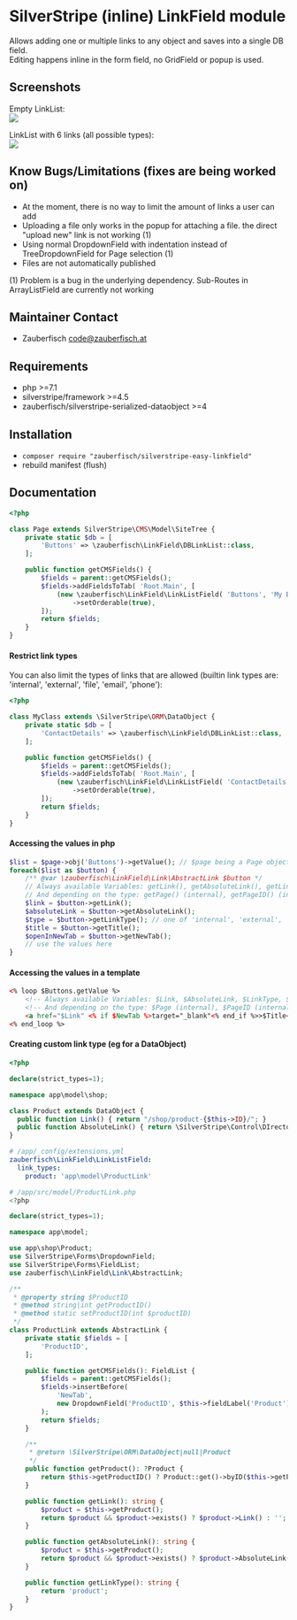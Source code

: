 # SilverStripe (inline) LinkField module

Allows adding one or multiple links to any object and saves into a single DB field.  
Editing happens inline in the form field, no GridField or popup is used.  

## Screenshots

Empty LinkList:  
![](https://paste.zauberfisch.com/i/600e0dc1c4323/linkfield-empty.png)

LinkList with 6 links (all possible types):  
![](https://paste.zauberfisch.com/i/600e0dc1c4323/linkfield-all.png)


## Know Bugs/Limitations (fixes are being worked on)

- At the moment, there is no way to limit the amount of links a user can add
- Uploading a file only works in the popup for attaching a file. the direct "upload new" link is not working (1)
- Using normal DropdownField with indentation instead of TreeDropdownField for Page selection (1)
- Files are not automatically published

(1) Problem is a bug in the underlying dependency. Sub-Routes in ArrayListField are currently not working

## Maintainer Contact

* Zauberfisch <code@zauberfisch.at>

## Requirements

* php >=7.1
* silverstripe/framework >=4.5
* zauberfisch/silverstripe-serialized-dataobject >=4

## Installation

* `composer require "zauberfisch/silverstripe-easy-linkfield"`
* rebuild manifest (flush)

## Documentation

```php
<?php

class Page extends SilverStripe\CMS\Model\SiteTree {
    private static $db = [
        'Buttons' => \zauberfisch\LinkField\DBLinkList::class,
    ];

    public function getCMSFields() {
        $fields = parent::getCMSFields();
        $fields->addFieldsToTab( 'Root.Main', [
            (new \zauberfisch\LinkField\LinkListField( 'Buttons', 'My Buttons'))
                ->setOrderable(true),
        ]);
        return $fields;
    }
}
```

#### Restrict link types

You can also limit the types of links that are allowed (builtin link types are: 'internal', 'external', 'file', 'email', 'phone'):

```php
<?php

class MyClass extends \SilverStripe\ORM\DataObject {
    private static $db = [
        'ContactDetails' => \zauberfisch\LinkField\DBLinkList::class,
    ];

    public function getCMSFields() {
        $fields = parent::getCMSFields();
        $fields->addFieldsToTab( 'Root.Main', [
            (new \zauberfisch\LinkField\LinkListField( 'ContactDetails', 'My Contact Details', ['email', 'phone']))
                ->setOrderable(true),
        ]);
        return $fields;
    }
}
```

#### Accessing the values in php

```php
$list = $page->obj('Buttons')->getValue(); // $page being a Page object with a field Buttons from the example above
foreach($list as $button) {
    /** @var \zauberfisch\LinkField\Link\AbstractLink $button */
    // Always available Variables: getLink(), getAbsoluteLink(), getLinkType(), getTitle(), getNewTab()
    // And depending on the type: getPage() (internal), getPageID() (internal), getURL() (external), getFile() (file), getFileID() (file), getEmail() (email), getCountryPrefix() (phone), getNumber() (phone), getPhoneNumber() (phone)
    $link = $button->getLink();
    $absoluteLink = $button->getAbsoluteLink();
    $type = $button->getLinkType(); // one of 'internal', 'external', 'file', 'email', 'phone'
    $title = $button->getTitle();
    $openInNewTab = $button->getNewTab();
    // use the values here
}
```

#### Accessing the values in a template

```html
<% loop $Buttons.getValue %>
    <!-- Always available Variables: $Link, $AbsoluteLink, $LinkType, $Title, $NewTab -->
    <!-- And depending on the type: $Page (internal), $PageID (internal), $URL (external), $File (file), $FileID (file), $Email (email), $CountryPrefix (phone), $Number (phone), $PhoneNumber (phone) -->
    <a href="$Link" <% if $NewTab %>target="_blank"<% end_if %>>$Title</a>
<% end_loop %>
```

#### Creating custom link type (eg for a DataObject)


```php
<?php

declare(strict_types=1);

namespace app\model\shop;

class Product extends DataObject {
  public function Link() { return "/shop/product-{$this->ID}/"; }
  public function AbsoluteLink() { return \SilverStripe\Control\DIrector::absoluteURL($this->Link()); }
}
```
```yml
# /app/_config/extensions.yml
zauberfisch\LinkField\LinkListField:
  link_types:
    product: 'app\model\ProductLink'
```
```php
# /app/src/model/ProductLink.php
<?php

declare(strict_types=1);

namespace app\model;

use app\shop\Product;
use SilverStripe\Forms\DropdownField;
use SilverStripe\Forms\FieldList;
use zauberfisch\LinkField\Link\AbstractLink;

/**
 * @property string $ProductID
 * @method string|int getProductID()
 * @method static setProductID(int $productID)
 */
class ProductLink extends AbstractLink {
	private static $fields = [
		'ProductID',
	];

	public function getCMSFields(): FieldList {
		$fields = parent::getCMSFields();
		$fields->insertBefore(
			'NewTab',
			new DropdownField('ProductID', $this->fieldLabel('Product'), Product::get()->map()->toArray())
		);
		return $fields;
	}

	/**
	 * @return \SilverStripe\ORM\DataObject|null|Product
	 */
	public function getProduct(): ?Product {
		return $this->getProductID() ? Product::get()->byID($this->getProductID()) : null;
	}

	public function getLink(): string {
		$product = $this->getProduct();
		return $product && $product->exists() ? $product->Link() : '';
	}

	public function getAbsoluteLink(): string {
		$product = $this->getProduct();
		return $product && $product->exists() ? $product->AbsoluteLink() : '';
	}

	public function getLinkType(): string {
		return 'product';
	}
}
```
